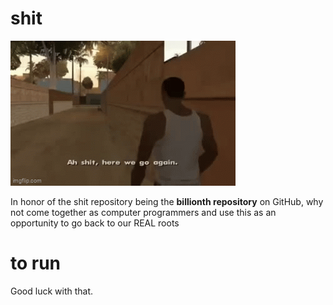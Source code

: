 # shit


![Happy 1 billionth Github repo day!](herewegoagain.gif)


In honor of the shit repository being the **billionth repository** on GitHub, why not come together as computer programmers and use this as an opportunity to go back to our REAL roots

# to run 

Good luck with that.
